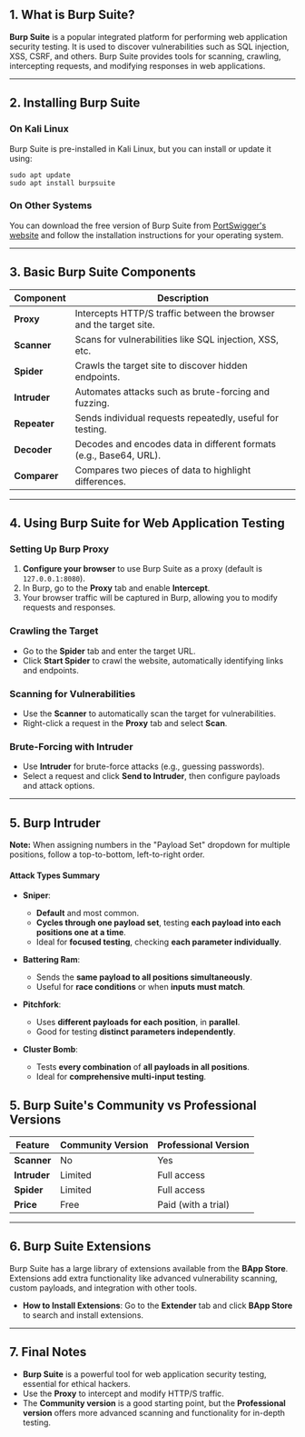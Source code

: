## **1. What is Burp Suite?**

**Burp Suite** is a popular integrated platform for performing web application security testing. It is used to discover vulnerabilities such as SQL injection, XSS, CSRF, and others. Burp Suite provides tools for scanning, crawling, intercepting requests, and modifying responses in web applications.

---

## **2. Installing Burp Suite**

### **On Kali Linux**

Burp Suite is pre-installed in Kali Linux, but you can install or update it using:

```
sudo apt update
sudo apt install burpsuite
```

### **On Other Systems**

You can download the free version of Burp Suite from [PortSwigger's website](https://portswigger.net/burp "https://portswigger.net/burp") and follow the installation instructions for your operating system.

---

## **3. Basic Burp Suite Components**

| Component    | Description                                                        |
| ------------ | ------------------------------------------------------------------ |
| **Proxy**    | Intercepts HTTP/S traffic between the browser and the target site. |
| **Scanner**  | Scans for vulnerabilities like SQL injection, XSS, etc.            |
| **Spider**   | Crawls the target site to discover hidden endpoints.               |
| **Intruder** | Automates attacks such as brute-forcing and fuzzing.               |
| **Repeater** | Sends individual requests repeatedly, useful for testing.          |
| **Decoder**  | Decodes and encodes data in different formats (e.g., Base64, URL). |
| **Comparer** | Compares two pieces of data to highlight differences.              |

---

## **4. Using Burp Suite for Web Application Testing**

### **Setting Up Burp Proxy**

1. **Configure your browser** to use Burp Suite as a proxy (default is `127.0.0.1:8080`).
2. In Burp, go to the **Proxy** tab and enable **Intercept**.
3. Your browser traffic will be captured in Burp, allowing you to modify requests and responses.

### **Crawling the Target**

- Go to the **Spider** tab and enter the target URL.
- Click **Start Spider** to crawl the website, automatically identifying links and endpoints.

### **Scanning for Vulnerabilities**

- Use the **Scanner** to automatically scan the target for vulnerabilities.
- Right-click a request in the **Proxy** tab and select **Scan**.

### **Brute-Forcing with Intruder**

- Use **Intruder** for brute-force attacks (e.g., guessing passwords).
- Select a request and click **Send to Intruder**, then configure payloads and attack options.

---

## **5. Burp Intruder**

**Note:** When assigning numbers in the "Payload Set" dropdown for multiple positions, follow a top-to-bottom, left-to-right order.

#### Attack Types Summary 
- **Sniper**:
    - **Default** and most common.    
    - **Cycles through one payload set**, testing **each payload  into each positions one at a time**.
    - Ideal for **focused testing**, checking **each parameter individually**.
        
- **Battering Ram**:
    - Sends the **same payload to all positions simultaneously**.
    - Useful for **race conditions** or when **inputs must match**.
        
- **Pitchfork**:
    - Uses **different payloads for each position**, in **parallel**.
    - Good for testing **distinct parameters independently**.
        
- **Cluster Bomb**:
    - Tests **every combination** of **all payloads in all positions**.
    - Ideal for **comprehensive multi-input testing**.


## **5. Burp Suite's Community vs Professional Versions**

| Feature      | Community Version | Professional Version |
| ------------ | ----------------- | -------------------- |
| **Scanner**  | No                | Yes                  |
| **Intruder** | Limited           | Full access          |
| **Spider**   | Limited           | Full access          |
| **Price**    | Free              | Paid (with a trial)  |

---

## **6. Burp Suite Extensions**

Burp Suite has a large library of extensions available from the **BApp Store**. Extensions add extra functionality like advanced vulnerability scanning, custom payloads, and integration with other tools.

- **How to Install Extensions**: Go to the **Extender** tab and click **BApp Store** to search and install extensions.

---

## **7. Final Notes**

- **Burp Suite** is a powerful tool for web application security testing, essential for ethical hackers.
- Use the **Proxy** to intercept and modify HTTP/S traffic.
- The **Community version** is a good starting point, but the **Professional version** offers more advanced scanning and functionality for in-depth testing.